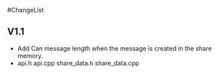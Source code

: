 #ChangeList

## V1.1
* Add Can message length when the message is created in the share memory.
* api.h api.cpp share_data.h share_data.cpp
